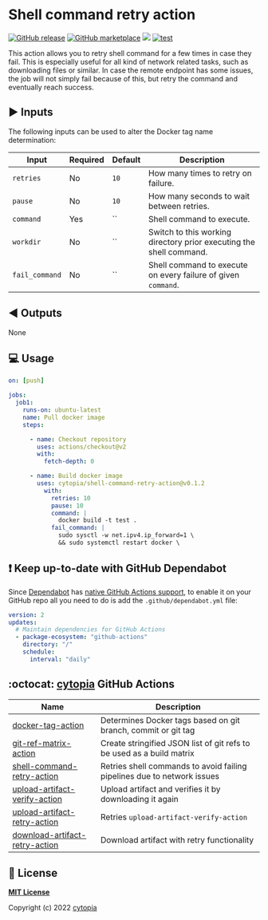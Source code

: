 # Shell command retry action

[![GitHub release](https://img.shields.io/github/release/cytopia/shell-command-retry-action.svg?logo=github)](https://github.com/cytopia/shell-command-retry-action/releases/latest)
[![GitHub marketplace](https://img.shields.io/badge/marketplace-shell--command--retry--action-blue?logo=github)](https://github.com/marketplace/actions/shell-command-retry-action)
[![](https://img.shields.io/badge/github-cytopia%2Fshell--command--retry--action-red.svg?logo=github)](https://github.com/cytopia/shell-command-retry-action "github.com/cytopia/shell-command-retry-action")
[![test](https://github.com/cytopia/shell-command-retry-action/actions/workflows/test.yml/badge.svg)](https://github.com/cytopia/shell-command-retry-action/actions/workflows/test.yml)

This action allows you to retry shell command for a few times in case they fail. This is especially useful for all kind of network related tasks, such as downloading files or similar. In case the remote endpoint has some issues, the job will not simply fail because of this, but retry the command and eventually reach success.


## :arrow_forward: Inputs

The following inputs can be used to alter the Docker tag name determination:

| Input          | Required | Default | Description                                |
|----------------|----------|----------|-------------------------------------------|
| `retries`      | No       | `10`     | How many times to retry on failure.       |
| `pause`        | No       | `10`     | How many seconds to wait between retries. |
| `command`      | Yes      | ``       | Shell command to execute.                 |
| `workdir`      | No       | ``       | Switch to this working directory prior executing the shell command. |
| `fail_command` | No       | ``       | Shell command to execute on every failure of given `command`. |


## :arrow_backward: Outputs

None


## :computer: Usage

```yaml
on: [push]

jobs:
  job1:
    runs-on: ubuntu-latest
    name: Pull docker image
    steps:

      - name: Checkout repository
        uses: actions/checkout@v2
        with:
          fetch-depth: 0

      - name: Build docker image
        uses: cytopia/shell-command-retry-action@v0.1.2
          with:
            retries: 10
            pause: 10
            command: |
              docker build -t test .
            fail_command: |
              sudo sysctl -w net.ipv4.ip_forward=1 \
              && sudo systemctl restart docker \
```


## :exclamation: Keep up-to-date with GitHub Dependabot

Since [Dependabot](https://docs.github.com/en/github/administering-a-repository/keeping-your-actions-up-to-date-with-github-dependabot) has [native GitHub Actions support](https://docs.github.com/en/github/administering-a-repository/configuration-options-for-dependency-updates#package-ecosystem), to enable it on your GitHub repo all you need to do is add the `.github/dependabot.yml` file:

```yml
version: 2
updates:
  # Maintain dependencies for GitHub Actions
  - package-ecosystem: "github-actions"
    directory: "/"
    schedule:
      interval: "daily"
```


## :octocat: [cytopia](https://github.com/cytopia) GitHub Actions

| Name                             | Description |
|----------------------------------|-------------|
| [docker-tag-action]              | Determines Docker tags based on git branch, commit or git tag |
| [git-ref-matrix-action]          | Create stringified JSON list of git refs to be used as a build matrix |
| [shell-command-retry-action]     | Retries shell commands to avoid failing pipelines due to network issues |
| [upload-artifact-verify-action]  | Upload artifact and verifies it by downloading it again |
| [upload-artifact-retry-action]   | Retries `upload-artifact-verify-action` |
| [download-artifact-retry-action] | Download artifact with retry functionality |

[docker-tag-action]: https://github.com/cytopia/docker-tag-action
[git-ref-matrix-action]: https://github.com/cytopia/git-ref-matrix-action
[shell-command-retry-action]: https://github.com/cytopia/shell-command-retry-action
[upload-artifact-verify-action]: https://github.com/cytopia/upload-artifact-verify-action
[upload-artifact-retry-action]: https://github.com/cytopia/upload-artifact-retry-action
[download-artifact-retry-action]: https://github.com/cytopia/download-artifact-retry-action


## :page_facing_up: License

**[MIT License](LICENSE)**

Copyright (c) 2022 [cytopia](https://github.com/cytopia)
